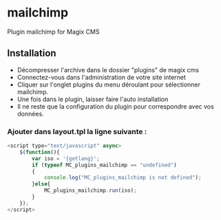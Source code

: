 # mailchimp
Plugin mailchimp for Magix CMS

## Installation
 * Décompresser l'archive dans le dossier "plugins" de magix cms
 * Connectez-vous dans l'administration de votre site internet
 * Cliquer sur l'onglet plugins du menu déroulant pour sélectionner mailchimp.
 * Une fois dans le plugin, laisser faire l'auto installation
 * Il ne reste que la configuration du plugin pour correspondre avec vos données.

### Ajouter dans layout.tpl la ligne suivante :

```javascript
<script type="text/javascript" async>
    $(function(){
        var iso = '{getlang}';
        if (typeof MC_plugins_mailchimp == "undefined")
        {
            console.log("MC_plugins_mailchimp is not defined");
        }else{
            MC_plugins_mailchimp.run(iso);
        }
    });
</script>
```